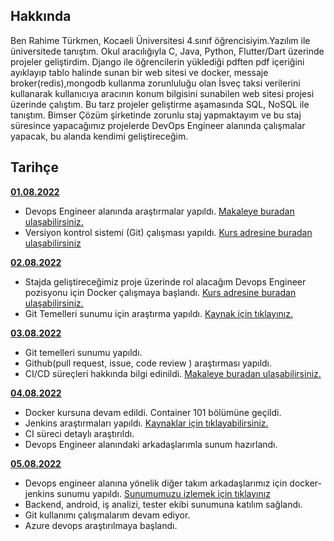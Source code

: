 ## Hakkında

Ben Rahime Türkmen, Kocaeli Üniversitesi 4.sınıf öğrencisiyim.Yazılım ile üniversitede tanıştım. Okul 
aracılığıyla C, Java, Python, Flutter/Dart üzerinde projeler geliştirdim. Django ile öğrencilerin yüklediği pdften pdf içeriğini ayıklayıp tablo halinde sunan bir web sitesi ve docker, messaje broker(redis),mongodb kullanma zorunluluğu olan İsveç taksi verilerini kullanarak kullanıcıya aracının konum bilgisini sunabilen web sitesi projesi üzerinde çalıştım. Bu tarz projeler geliştirme aşamasında SQL, NoSQL ile tanıştım. 
Bimser Çözüm şirketinde zorunlu staj yapmaktayım ve bu staj süresince yapacağımız projelerde DevOps Engineer alanında çalışmalar yapacak, bu alanda kendimi geliştireceğim.

## Tarihçe

[**01.08.2022**](https://github.com/bimser-intern/docs/issues/118)

- Devops Engineer alanında araştırmalar yapıldı. [Makaleye buradan ulaşabilirsiniz.](https://www.simplilearn.com/devops-engineer-job-description-article#devops_engineer_job_description)
- Versiyon kontrol sistemi (Git) çalışması yapıldı. [Kurs adresine buradan ulaşabilirsiniz](https://www.btkakademi.gov.tr/portal/course/versiyon-kontrolleri-git-ve-github-19439)

[**02.08.2022**](https://github.com/bimser-intern/docs/issues/118)

- Stajda geliştireceğimiz proje üzerinde rol alacağım Devops Engineer pozisyonu için Docker çalışmaya başlandı. [Kurs adresine buradan ulaşabilirsiniz.](https://www.udemy.com/course/adan-zye-docker/)
- Git Temelleri sunumu için araştırma yapıldı. [Kaynak için tıklayınız.](https://app.patika.dev/moduller/frontend-web-gelistirme/git-bash-ile-git-temel-komutlari)

[**03.08.2022** ](https://github.com/bimser-intern/docs/issues/118)

- Git temelleri sunumu yapıldı.
- Github(pull request, issue, code review ) araştırması yapıldı.
- CI/CD süreçleri hakkında bilgi edinildi. [Makaleye buradan ulaşabilirsiniz.](https://www.simplilearn.com/best-ci-cd-tools-article#continuous_integration_ci_and_continuous_delivery_cd_what_is_cicd)

[**04.08.2022**](https://github.com/bimser-intern/docs/issues/173)

- Docker kursuna devam edildi. Container 101 bölümüne geçildi.
- Jenkins araştırmaları yapıldı. [Kaynaklar için tıklayabilirsiniz.](https://kerteriz.net/jenkins-nedir-kurulumu-ve-ci-cd-surec-ornegi/)
- CI süreci detaylı araştırıldı.
- Devops Engineer alanındaki arkadaşlarımla sunum hazırlandı.

[**05.08.2022**](https://github.com/bimser-intern/docs/issues/173)

- Devops engineer alanına yönelik diğer takım arkadaşlarımız için docker-jenkins sunumu yapıldı. [Sunumumuzu izlemek için tıklayınız](https://www.youtube.com/watch?v=KSHBXY1gU8Q&t=1585s)
- Backend, android, iş analizi, tester ekibi sunumuna katılım sağlandı.
- Git kullanımı çalışmalarım devam ediyor.
- Azure devops araştırılmaya başlandı.
